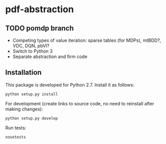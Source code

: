 # pdf-abstraction

## TODO pomdp branch

 - Competing types of value iteration: sparse tables (for MDPs), mtBDD?, VDC, DQN, pbVI?
 - Switch to Python 3
 - Separate abstraction and firm code 

## Installation

This package is developed for Python 2.7. Install it as follows:

	python setup.py install

For development (create links to source code, no need to reinstall after making changes):

	python setup.py develop

Run tests:

	nosetests
